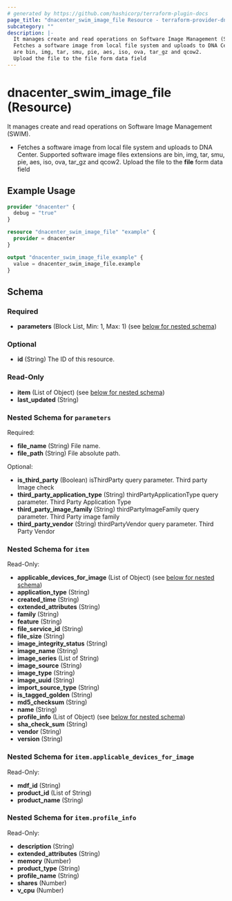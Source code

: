 ```yaml
---
# generated by https://github.com/hashicorp/terraform-plugin-docs
page_title: "dnacenter_swim_image_file Resource - terraform-provider-dnacenter"
subcategory: ""
description: |-
  It manages create and read operations on Software Image Management (SWIM).
  Fetches a software image from local file system and uploads to DNA Center. Supported software image files extensions
  are bin, img, tar, smu, pie, aes, iso, ova, tar_gz and qcow2.
  Upload the file to the file form data field
---
```


# dnacenter_swim_image_file (Resource)

It manages create and read operations on Software Image Management (SWIM).

- Fetches a software image from local file system and uploads to DNA Center. Supported software image files extensions
are bin, img, tar, smu, pie, aes, iso, ova, tar_gz and qcow2.
Upload the file to the **file** form data field

## Example Usage

```terraform
provider "dnacenter" {
  debug = "true"
}

resource "dnacenter_swim_image_file" "example" {
  provider = dnacenter
}

output "dnacenter_swim_image_file_example" {
  value = dnacenter_swim_image_file.example
}
```

<!-- schema generated by tfplugindocs -->
## Schema

### Required

- **parameters** (Block List, Min: 1, Max: 1) (see [below for nested schema](#nestedblock--parameters))

### Optional

- **id** (String) The ID of this resource.

### Read-Only

- **item** (List of Object) (see [below for nested schema](#nestedatt--item))
- **last_updated** (String)

<a id="nestedblock--parameters"></a>
### Nested Schema for `parameters`

Required:

- **file_name** (String) File name.
- **file_path** (String) File absolute path.

Optional:

- **is_third_party** (Boolean) isThirdParty query parameter. Third party Image check
- **third_party_application_type** (String) thirdPartyApplicationType query parameter. Third Party Application Type
- **third_party_image_family** (String) thirdPartyImageFamily query parameter. Third Party image family
- **third_party_vendor** (String) thirdPartyVendor query parameter. Third Party Vendor


<a id="nestedatt--item"></a>
### Nested Schema for `item`

Read-Only:

- **applicable_devices_for_image** (List of Object) (see [below for nested schema](#nestedobjatt--item--applicable_devices_for_image))
- **application_type** (String)
- **created_time** (String)
- **extended_attributes** (String)
- **family** (String)
- **feature** (String)
- **file_service_id** (String)
- **file_size** (String)
- **image_integrity_status** (String)
- **image_name** (String)
- **image_series** (List of String)
- **image_source** (String)
- **image_type** (String)
- **image_uuid** (String)
- **import_source_type** (String)
- **is_tagged_golden** (String)
- **md5_checksum** (String)
- **name** (String)
- **profile_info** (List of Object) (see [below for nested schema](#nestedobjatt--item--profile_info))
- **sha_check_sum** (String)
- **vendor** (String)
- **version** (String)

<a id="nestedobjatt--item--applicable_devices_for_image"></a>
### Nested Schema for `item.applicable_devices_for_image`

Read-Only:

- **mdf_id** (String)
- **product_id** (List of String)
- **product_name** (String)


<a id="nestedobjatt--item--profile_info"></a>
### Nested Schema for `item.profile_info`

Read-Only:

- **description** (String)
- **extended_attributes** (String)
- **memory** (Number)
- **product_type** (String)
- **profile_name** (String)
- **shares** (Number)
- **v_cpu** (Number)


